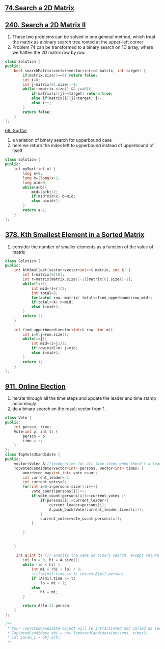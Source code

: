 ## [74.Search a 2D Matrix](https://leetcode.com/problems/search-a-2d-matrix/)
## [240. Search a 2D Matrix II](https://leetcode.com/problems/search-a-2d-matrix-ii/)
1. These two problems can be solved in one general method, which treat the matrix as a binary search tree rooted at the upper-left corner
2. Problem 74 can be transformed to a binary search on 1D array, where we flatten the 2D matrix row by row.


```c++
class Solution {
public:
    bool searchMatrix(vector<vector<int>>& matrix, int target) {
        if(matrix.size()==0) return false;
        int i=0;
        int j=matrix[0].size()-1;
        while(i<matrix.size() && j>=0){
            if(matrix[i][j]==target) return true;
            else if(matrix[i][j]>target) j--;
            else i++;
        }
        return false;
    }
};
```

[69. Sqrt(x)](https://leetcode.com/problems/sqrtx/)
1. a variation of binary search for upperbound case
2. here we return the index left to upperbound instead of upperbound of itself

```c++
class Solution {
public:
    int mySqrt(int x) {
        long a=0;
        long b=(long)x+1;
        long mid=0;
        while(a<b){
            mid=(a+b)/2;
            if(mid*mid>x) b=mid;
            else a=mid+1;       
        }
        return a-1;
    }
};

```



## [378. Kth Smallest Element in a Sorted Matrix](https://leetcode.com/problems/kth-smallest-element-in-a-sorted-matrix/)
1. consider the number of smaller elements as a function of the value of matrix


```c++
class Solution {
public:
    int kthSmallest(vector<vector<int>>& matrix, int k) {
        int l=matrix[0][0];
        int r=matrix[matrix.size()-1][matrix[0].size()-1];
        while(l<r){
            int mid=(l+r)/2;
            int total=0;
            for(auto& row: matrix) total+=find_upperbound(row,mid);
            if(total>=k) r=mid;
            else l=mid+1;
        }
        return l;
    }
    
    int find_upperbound(vector<int>& row, int m){
        int i=0,j=row.size();
        while(i<j){
            int mid=(i+j)/2;
            if(row[mid]>m) j=mid;
            else i=mid+1;
        }
        return i;
    }
};
```


## [911. Online Election]()
1. iterate through all the time steps and update the leader and time stamp accordingly
2. do a binary search on the result vector from 1.



```c++
class Vote {
public:
    int person, time;
    Vote(int p, int t) {
        person = p;
        time = t;
    }
};
class TopVotedCandidate {
public:
    vector<Vote> A;//leader/time for all time steps when there's a leader change
    TopVotedCandidate(vector<int> persons, vector<int> times) {
        unordered_map<int,int> vote_count;
        int current_leader=-1;
        int current_votes=0;
        for(int i=0;i<persons.size();i++){
            vote_count[persons[i]]++;
            if(vote_count[persons[i]]>=current_votes ){
                if(persons[i]!=current_leader){
                    current_leader=persons[i];
                    A.push_back(Vote(current_leader,times[i]));  
                }
                current_votes=vote_count[persons[i]];
            }
            
        }
        
        
    }
    
     int q(int t) {// exactly the same as binary search, except return lo-1 once outside the loop
        int lo = 0, hi = A.size();
        while (lo < hi) {
            int mi = (hi + lo) / 2;
            //if(A[mi].time == t) return A[mi].person;
            if (A[mi].time <= t)
                lo = mi + 1;
            else
                hi = mi;
        }

        return A[lo-1].person;
    }
};

/**
 * Your TopVotedCandidate object will be instantiated and called as such:
 * TopVotedCandidate obj = new TopVotedCandidate(persons, times);
 * int param_1 = obj.q(t);
 */
```
